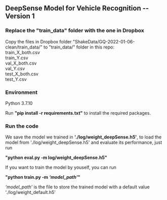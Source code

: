 ## DeepSense Model for Vehicle Recognition -- Version 1
### Replace the "train_data" folder with the one in Dropbox
Copy the files in Dropbox folder "ShakeData/GQ-2022-01-06-clean/train_data/" to "train_data/" folder in this repo:  
train_X_both.csv  
train_Y.csv  
val_X_both.csv  
val_Y.csv  
test_X_both.csv  
test_Y.csv       

### Environment
Python 3.7.10

Run **"pip install -r requirements.txt"** to install the required packages.

### Run the code
We save the model we trained in **'./log/weight_deepSense.h5'**, to load the model from './log/weight_deepSense.h5' and evaluate its performance, just run

**"python eval.py -m log/weight_deepSense.h5"**

If you want to train the model by youself, you can run

**"python train.py -m *‘model_path’*"**

*‘model_path’* is the file to store the trained model with a default value './log/weight_default.h5'
